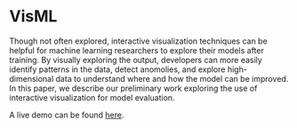 # VisML

Though not often explored, interactive visualization techniques can be helpful for machine learning researchers to explore their models after training. By visually exploring the output, developers can more easily identify patterns in the data, detect anomolies, and explore high-dimensional data to understand where and how the model can be improved.  In this paper, we describe our preliminary work exploring the use of interactive visualization for model evaluation. 

A live demo can be found [here](https://github.com/NYU-CS6313-Projects/Group-11-Evaluating-Machine-Learning-Models-with-Information-Visualization/).

